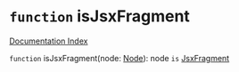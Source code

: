 # `function` isJsxFragment

[Documentation Index](../README.md)

`function` isJsxFragment(node: [Node](../interface.Node/README.md)): node `is` [JsxFragment](../interface.JsxFragment/README.md)